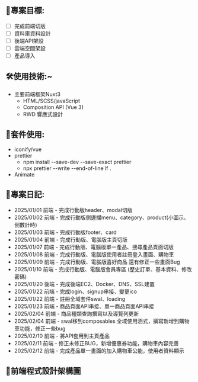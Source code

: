 ## 🌝專案目標:

- [ ] 完成前端切版
- [ ] 資料庫資料設計
- [ ] 後端API架設
- [ ] 雲端空間架設
- [ ] 產品導入

## 🛠️使用技術:~

- 主要前端框架Nuxt3
  - HTML/SCSS/javaScript
  - Composition API (Vue 3)
  - RWD 響應式設計

## 📱套件使用:

- iconify/vue
- prettier
  - npm install --save-dev --save-exact prettier
  - npx prettier --write --end-of-line lf .
- Animate

## 🧭專案日記:

- 2025/01/01 前端 - 完成行動版header、modal切版
- 2025/01/02 前端 - 完成行動版側邊攔menu、category、product(小圖示、倒數計時)
- 2025/01/03 前端 - 完成行動版footer、card
- 2025/01/04 前端 - 完成行動版、電腦版主頁切版
- 2025/01/07 前端 - 完成行動版、電腦版單一產品、搜尋產品頁面切版
- 2025/01/08 前端 - 完成行動版、電腦版使用者註冊登入畫面、購物車
- 2025/01/09 前端 - 完成行動版、電腦版喜好商品 還有修正一些畫面Bug
- 2025/01/10 前端 - 完成行動版、電腦版會員專區 (歷史訂單、基本資料、修改密碼)
- 2025/01/20 後端 - 完成後端EC2、Docker、DNS、SSL建置
- 2025/01/22 前端 - 完成login、signup串接、變更ico
- 2025/01/22 前端 - 註冊全域套件swal、loading
- 2025/01/23 前端 - 商品頁面API串接、單一商品頁面API串接
- 2025/02/04 前端 - 商品種類查詢撰寫以及導覽列更新
- 2025/02/04 前端 - swal移到composables 全域使用涵式，撰寫新增到購物車功能，修正一些bug
- 2025/02/10 前端 - 將API套用到主頁產品
- 2025/02/11 前端 - 修正未修正BUG，新增優惠券功能，購物車內容完善
- 2025/02/12 前端 - 完成產品單一畫面的加入購物車公能，使用者資料顯示

## 🔗前端程式設計架構圖
